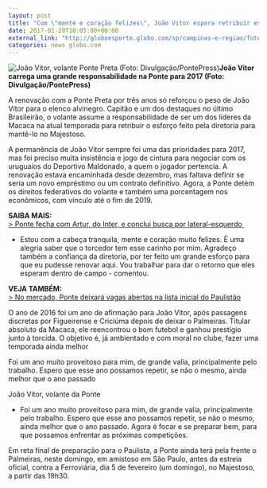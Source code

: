 ```yaml
---
layout: post
title: "Com \"mente e coração felizes\", João Vitor espera retribuir esforço da Ponte "
date: 2017-01-28T10:05:00+00:00
external_link: "http://globoesporte.globo.com/sp/campinas-e-regiao/futebol/times/ponte-preta/noticia/2017/01/com-mente-e-coracao-felizes-joao-vitor-espera-retribuir-esforco-da-ponte.html"
categories: news globo.com
---
```

 ![João Vitor, volante Ponte Preta (Foto: Divulgação/PontePress)](http://s2.glbimg.com/45tUlOaKPLsl3YHFIVrzqe4WORI=/146x0:1279x853/300x0/s.glbimg.com/es/ge/f/original/2017/01/23/joaovitor.jpg "João Vitor, volante Ponte Preta (Foto: Divulgação/PontePress)")**João Vitor carrega uma grande responsabilidade na Ponte para 2017 (Foto: Divulgação/PontePress)**

A renovação com a Ponte Preta por três anos só reforçou o peso de João Vitor para o elenco alvinegro. Capitão e um dos destaques no último Brasileirão, o volante assume a responsabilidade de ser um dos líderes da Macaca na atual temporada para retribuir o esforço feito pela diretoria para mantê-lo no Majestoso.&nbsp;

A permanência de João Vitor sempre foi uma das prioridades para 2017, mas foi preciso muita insistência e jogo de cintura para negociar com os uruguaios do Deportivo Maldonado, a quem o jogador pertencia. A renovação estava encaminhada desde dezembro, mas faltava definir se seria um novo empréstimo ou um contrato definitivo. Agora, a Ponte detém os direitos federativos do volante e também uma porcentagem nos econômicos, com vínculo até o fim de 2019.&nbsp;

**SAIBA MAIS:**  
[\>&nbsp;Ponte fecha com Artur, do Inter, e conclui busca por lateral-esquerdo&nbsp;](http://globoesporte.globo.com/sp/campinas-e-regiao/futebol/noticia/2017/01/ponte-fecha-com-artur-do-inter-e-conclui-busca-por-lateral-esquerdo.html)

- Estou com a cabeça tranquila, mente e coração muito felizes. É uma alegria saber que o torcedor tem esse carinho por mim. Agradeço também a confiança da diretoria, por ter feito um grande esforço para que eu pudesse renovar aqui. Vou trabalhar para dar o retorno que eles esperam dentro de campo - comentou.&nbsp;

**VEJA TAMBÉM:**  
[\> No mercado, Ponte deixará vagas abertas na lista inicial do Paulistão](http://globoesporte.globo.com/sp/campinas-e-regiao/futebol/times/ponte-preta/noticia/2017/01/no-mercado-ponte-deixara-vagas-abertas-na-lista-inicial-do-paulistao.html)

O ano de 2016 foi um ano de afirmação para João Vitor, após passagens discretas por Figueirense e Criciúma depois de deixar o Palmeiras. Titular absoluto da Macaca, ele reencontrou o bom futebol e ganhou prestígio junto à torcida. O objetivo é, já ambientado e com moral no clube, fazer uma temporada ainda melhor

Foi um ano muito proveitoso para mim, de grande valia, principalmente pelo trabalho. Espero que esse ano possamos repetir, se não o mesmo, ainda melhor que o ano passado&nbsp;

João Vitor, volante da Ponte

- Foi um ano muito proveitoso para mim, de grande valia, principalmente pelo trabalho. Espero que esse ano possamos repetir, se não o mesmo, ainda melhor que o ano passado. Agora é focar e se preparar bem, para que possamos enfrentar as próximas competições.&nbsp;

Em reta final de preparação para o Paulista, a Ponte ainda terá pela frente o Palmeiras, neste domingo, em amistoso em São Paulo, antes da estreia oficial, contra a Ferroviária, dia 5 de fevereiro (um domingo), no Majestoso, a partir das 19h30.&nbsp;

